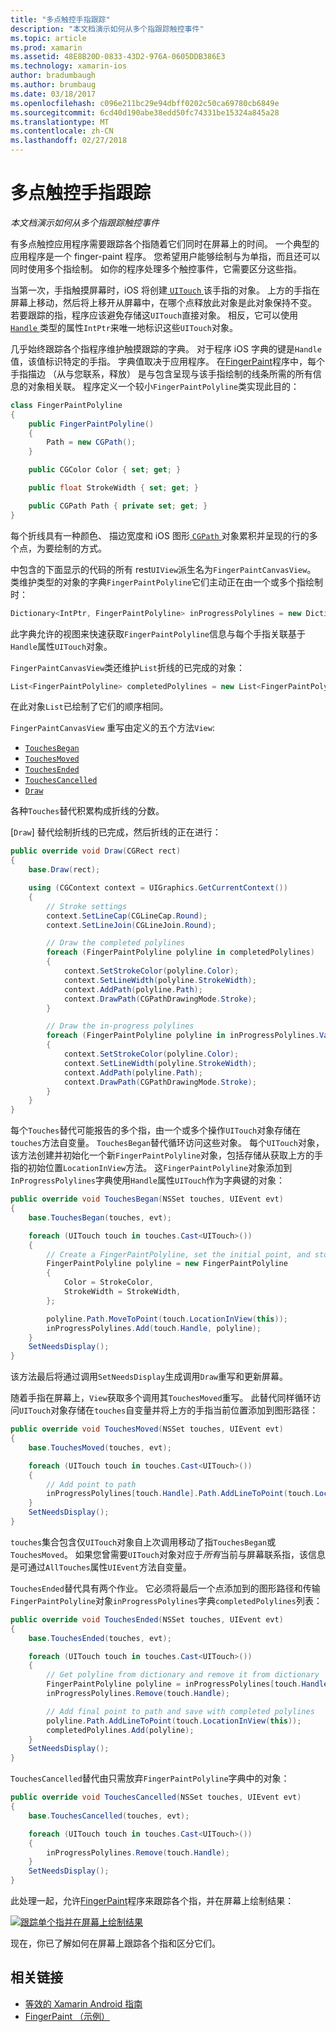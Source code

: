```yaml
---
title: "多点触控手指跟踪"
description: "本文档演示如何从多个指跟踪触控事件"
ms.topic: article
ms.prod: xamarin
ms.assetid: 48E8B20D-0833-43D2-976A-0605DDB386E3
ms.technology: xamarin-ios
author: bradumbaugh
ms.author: brumbaug
ms.date: 03/18/2017
ms.openlocfilehash: c096e211bc29e94dbff0202c50ca69780cb6849e
ms.sourcegitcommit: 6cd40d190abe38edd50fc74331be15324a845a28
ms.translationtype: MT
ms.contentlocale: zh-CN
ms.lasthandoff: 02/27/2018
---
```

# <a name="multi-touch-finger-tracking"></a>多点触控手指跟踪

_本文档演示如何从多个指跟踪触控事件_

有多点触控应用程序需要跟踪各个指随着它们同时在屏幕上的时间。 一个典型的应用程序是一个 finger-paint 程序。 您希望用户能够绘制与为单指，而且还可以同时使用多个指绘制。 如你的程序处理多个触控事件，它需要区分这些指。

当第一次，手指触摸屏幕时，iOS 将创建[ `UITouch` ](https://developer.xamarin.com/api/type/UIKit.UITouch/)该手指的对象。 上方的手指在屏幕上移动，然后将上移开从屏幕中，在哪个点释放此对象是此对象保持不变。 若要跟踪的指，程序应该避免存储这`UITouch`直接对象。 相反，它可以使用[ `Handle` ](https://developer.xamarin.com/api/property/Foundation.NSObject.Handle/)类型的属性`IntPtr`来唯一地标识这些`UITouch`对象。

几乎始终跟踪各个指程序维护触摸跟踪的字典。 对于程序 iOS 字典的键是`Handle`值，该值标识特定的手指。 字典值取决于应用程序。 在[FingerPaint](https://developer.xamarin.com/samples/monotouch/ApplicationFundamentals/FingerPaint)程序中，每个手指描边 （从与您联系，释放） 是与包含呈现与该手指绘制的线条所需的所有信息的对象相关联。 程序定义一个较小`FingerPaintPolyline`类实现此目的：

```csharp
class FingerPaintPolyline
{
    public FingerPaintPolyline()
    {
        Path = new CGPath();
    }

    public CGColor Color { set; get; }

    public float StrokeWidth { set; get; }

    public CGPath Path { private set; get; }
}
```

每个折线具有一种颜色、 描边宽度和 iOS 图形[ `CGPath` ](https://developer.xamarin.com/api/type/CoreGraphics.CGPath/)对象累积并呈现的行的多个点，为要绘制的方式。


中包含的下面显示的代码的所有 rest`UIView`派生名为`FingerPaintCanvasView`。 类维护类型的对象的字典`FingerPaintPolyline`它们主动正在由一个或多个指绘制时：

```csharp
Dictionary<IntPtr, FingerPaintPolyline> inProgressPolylines = new Dictionary<IntPtr, FingerPaintPolyline>();
```

此字典允许的视图来快速获取`FingerPaintPolyline`信息与每个手指关联基于`Handle`属性`UITouch`对象。

`FingerPaintCanvasView`类还维护`List`折线的已完成的对象：

```csharp
List<FingerPaintPolyline> completedPolylines = new List<FingerPaintPolyline>();
```

在此对象`List`已绘制了它们的顺序相同。

`FingerPaintCanvasView` 重写由定义的五个方法`View`:

- [`TouchesBegan`](https://developer.xamarin.com/api/member/UIKit.UIResponder.TouchesBegan/p/Foundation.NSSet/UIKit.UIEvent/)
- [`TouchesMoved`](https://developer.xamarin.com/api/member/UIKit.UIResponder.TouchesMoved/p/Foundation.NSSet/UIKit.UIEvent/)
- [`TouchesEnded`](https://developer.xamarin.com/api/member/UIKit.UIResponder.TouchesEnded/p/Foundation.NSSet/UIKit.UIEvent/)
- [`TouchesCancelled`](https://developer.xamarin.com/api/member/UIKit.UIResponder.TouchesCancelled/p/Foundation.NSSet/UIKit.UIEvent/)
- [`Draw`](https://developer.xamarin.com/api/member/UIKit.UIView.Draw/p/CoreGraphics.CGRect/)

各种`Touches`替代积累构成折线的分数。

[`Draw`] 替代绘制折线的已完成，然后折线的正在进行：

```csharp
public override void Draw(CGRect rect)
{
    base.Draw(rect);

    using (CGContext context = UIGraphics.GetCurrentContext())
    {
        // Stroke settings
        context.SetLineCap(CGLineCap.Round);
        context.SetLineJoin(CGLineJoin.Round);

        // Draw the completed polylines
        foreach (FingerPaintPolyline polyline in completedPolylines)
        {
            context.SetStrokeColor(polyline.Color);
            context.SetLineWidth(polyline.StrokeWidth);
            context.AddPath(polyline.Path);
            context.DrawPath(CGPathDrawingMode.Stroke);
        }

        // Draw the in-progress polylines
        foreach (FingerPaintPolyline polyline in inProgressPolylines.Values)
        {
            context.SetStrokeColor(polyline.Color);
            context.SetLineWidth(polyline.StrokeWidth);
            context.AddPath(polyline.Path);
            context.DrawPath(CGPathDrawingMode.Stroke);
        }
    }
}
```

每个`Touches`替代可能报告的多个指，由一个或多个操作`UITouch`对象存储在`touches`方法自变量。 `TouchesBegan`替代循环访问这些对象。 每个`UITouch`对象，该方法创建并初始化一个新`FingerPaintPolyline`对象，包括存储从获取上方的手指的初始位置`LocationInView`方法。 这`FingerPaintPolyline`对象添加到`InProgressPolylines`字典使用`Handle`属性`UITouch`作为字典键的对象：

```csharp
public override void TouchesBegan(NSSet touches, UIEvent evt)
{
    base.TouchesBegan(touches, evt);

    foreach (UITouch touch in touches.Cast<UITouch>())
    {
        // Create a FingerPaintPolyline, set the initial point, and store it
        FingerPaintPolyline polyline = new FingerPaintPolyline
        {
            Color = StrokeColor,
            StrokeWidth = StrokeWidth,
        };

        polyline.Path.MoveToPoint(touch.LocationInView(this));
        inProgressPolylines.Add(touch.Handle, polyline);
    }
    SetNeedsDisplay();
}
```

该方法最后将通过调用`SetNeedsDisplay`生成调用`Draw`重写和更新屏幕。

随着手指在屏幕上，`View`获取多个调用其`TouchesMoved`重写。 此替代同样循环访问`UITouch`对象存储在`touches`自变量并将上方的手指当前位置添加到图形路径：

```csharp
public override void TouchesMoved(NSSet touches, UIEvent evt)
{
    base.TouchesMoved(touches, evt);

    foreach (UITouch touch in touches.Cast<UITouch>())
    {
        // Add point to path
        inProgressPolylines[touch.Handle].Path.AddLineToPoint(touch.LocationInView(this));
    }
    SetNeedsDisplay();
}
```

`touches`集合包含仅`UITouch`对象自上次调用移动了指`TouchesBegan`或`TouchesMoved`。 如果您曾需要`UITouch`对象对应于*所有*当前与屏幕联系指，该信息是可通过`AllTouches`属性`UIEvent`方法自变量。

`TouchesEnded`替代具有两个作业。 它必须将最后一个点添加到的图形路径和传输`FingerPaintPolyline`对象`inProgressPolylines`字典`completedPolylines`列表：

```csharp
public override void TouchesEnded(NSSet touches, UIEvent evt)
{
    base.TouchesEnded(touches, evt);

    foreach (UITouch touch in touches.Cast<UITouch>())
    {
        // Get polyline from dictionary and remove it from dictionary
        FingerPaintPolyline polyline = inProgressPolylines[touch.Handle];
        inProgressPolylines.Remove(touch.Handle);

        // Add final point to path and save with completed polylines
        polyline.Path.AddLineToPoint(touch.LocationInView(this));
        completedPolylines.Add(polyline);
    }
    SetNeedsDisplay();
}
```

`TouchesCancelled`替代由只需放弃`FingerPaintPolyline`字典中的对象：

```csharp
public override void TouchesCancelled(NSSet touches, UIEvent evt)
{
    base.TouchesCancelled(touches, evt);

    foreach (UITouch touch in touches.Cast<UITouch>())
    {
        inProgressPolylines.Remove(touch.Handle);
    }
    SetNeedsDisplay();
}
```

此处理一起，允许[FingerPaint](https://developer.xamarin.com/samples/monotouch/ApplicationFundamentals/FingerPaint)程序来跟踪各个指，并在屏幕上绘制结果：

[ ![](touch-tracking-images/image01.png "跟踪单个指并在屏幕上绘制结果")](touch-tracking-images/image01.png)

现在，你已了解如何在屏幕上跟踪各个指和区分它们。



## <a name="related-links"></a>相关链接

- [等效的 Xamarin Android 指南](~/android/app-fundamentals/touch/touch-tracking.md)
- [FingerPaint （示例）](https://developer.xamarin.com/samples/monotouch/ApplicationFundamentals/FingerPaint)
